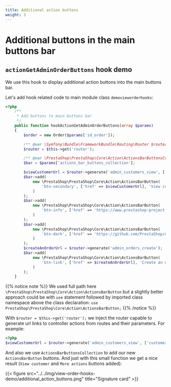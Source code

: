 ```yaml
---
title: Additional action buttons
weight: 3
---
```


# Additional buttons in the main buttons bar

## `actionGetAdminOrderButtons` hook demo

We use this hook to display additional action buttons into the main buttons bar.

Let's add hook related code to main module class `demovieworderhooks`:

```php
<?php
    /**
     * Add buttons to main buttons bar
     */
    public function hookActionGetAdminOrderButtons(array $params)
    {
        $order = new Order($params['id_order']);

        /** @var \Symfony\Bundle\FrameworkBundle\Routing\Router $router */
        $router = $this->get('router');

        /** @var \PrestaShop\PrestaShop\Core\Action\ActionsBarButtonsCollection $bar */
        $bar = $params['actions_bar_buttons_collection'];

        $viewCustomerUrl = $router->generate('admin_customers_view', ['customerId'=> (int)$order->id_customer]);
        $bar->add(
            new \PrestaShop\PrestaShop\Core\Action\ActionsBarButton(
                'btn-secondary', ['href' => $viewCustomerUrl], 'View customer'
            )
        );
        $bar->add(
            new \PrestaShop\PrestaShop\Core\Action\ActionsBarButton(
                'btn-info', ['href' => 'https://www.prestashop-project.org/'], 'Go to prestashop'
            )
        );
        $bar->add(
            new \PrestaShop\PrestaShop\Core\Action\ActionsBarButton(
                'btn-dark', ['href' => 'https://github.com/PrestaShop/example-modules/tree/master/demovieworderhooks'], 'Go to GitHub'
            )
        );
        $createAnOrderUrl = $router->generate('admin_orders_create');
        $bar->add(
            new \PrestaShop\PrestaShop\Core\Action\ActionsBarButton(
                'btn-link', ['href' => $createAnOrderUrl], 'Create an order'
            )
        );
    }
```

{{% notice note %}}
We used full path here `\PrestaShop\PrestaShop\Core\Action\ActionsBarButton`
but a slightly better approach could be with `use` statement followed by imported class namespace
above the class declaration:
`use PrestaShop\PrestaShop\Core\Action\ActionsBarButton;`
{{% /notice %}}

With `$router = $this->get('router');` we inject the router capable to generate url links
to controller actions from routes and their parameters. For example: 

```php
<?php
$viewCustomerUrl = $router->generate('admin_customers_view', ['customerId'=> (int)$order->id_customer]);
```

And also we use `ActionsBarButtonsCollection` to add our new `ActionsBarButton` buttons.
And just with this small function we get a nice result (`View customer` and `More actions`
buttons added):

 {{< figure src="../../img/view-order-hooks-demo/additional_action_buttons.png" title="Signature card" >}}





